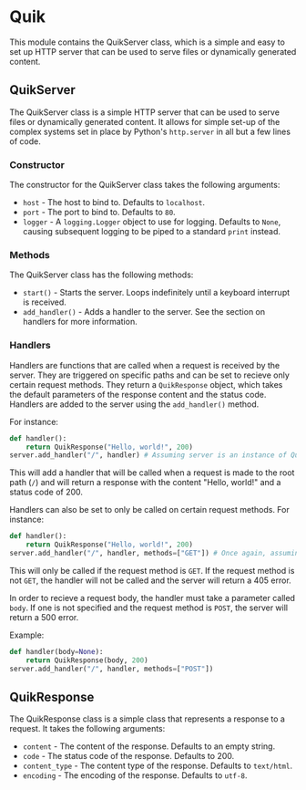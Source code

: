 # Quik

This module contains the QuikServer class, which is a simple and easy to set up HTTP server that can be used to serve files or dynamically generated content.

## QuikServer

The QuikServer class is a simple HTTP server that can be used to serve files or dynamically generated content. It allows for simple set-up of the complex systems set in place by Python's `http.server` in all but a few lines of code.

### Constructor

The constructor for the QuikServer class takes the following arguments:

- `host` - The host to bind to. Defaults to `localhost`.
- `port` - The port to bind to. Defaults to `80`.
- `logger` - A `logging.Logger` object to use for logging. Defaults to `None`, causing subsequent logging to be piped to a standard `print` instead.

### Methods

The QuikServer class has the following methods:

- `start()` - Starts the server. Loops indefinitely until a keyboard interrupt is received.
- `add_handler()` - Adds a handler to the server. See the section on handlers for more information.

### Handlers

Handlers are functions that are called when a request is received by the server. They are triggered on specific paths and can be set to recieve only certain request methods. They return a `QuikResponse` object, which takes the default parameters of the response content and the status code. Handlers are added to the server using the `add_handler()` method.

For instance:

```py
def handler():
    return QuikResponse("Hello, world!", 200)
server.add_handler("/", handler) # Assuming server is an instance of QuikServer
```

This will add a handler that will be called when a request is made to the root path (`/`) and will return a response with the content "Hello, world!" and a status code of 200.

Handlers can also be set to only be called on certain request methods. For instance:

```py
def handler():
    return QuikResponse("Hello, world!", 200)
server.add_handler("/", handler, methods=["GET"]) # Once again, assuming server is an instance of QuikServer
```

This will only be called if the request method is `GET`. If the request method is not `GET`, the handler will not be called and the server will return a 405 error.

In order to recieve a request body, the handler must take a parameter called `body`. If one is not specified and the request method is `POST`, the server will return a 500 error.

Example:

```py
def handler(body=None):
    return QuikResponse(body, 200)
server.add_handler("/", handler, methods=["POST"])
```

## QuikResponse

The QuikResponse class is a simple class that represents a response to a request. It takes the following arguments:

- `content` - The content of the response. Defaults to an empty string.
- `code` - The status code of the response. Defaults to 200.
- `content_type` - The content type of the response. Defaults to `text/html`.
- `encoding` - The encoding of the response. Defaults to `utf-8`.